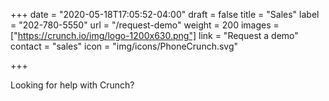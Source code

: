 +++
date = "2020-05-18T17:05:52-04:00"
draft = false
title = "Sales"
label = "202-780-5550"
url = "/request-demo"
weight = 200
images = ["https://crunch.io/img/logo-1200x630.png"]
link = "Request a demo"
contact = "sales"
icon = "img/icons/PhoneCrunch.svg"

+++

Looking for help with Crunch?
